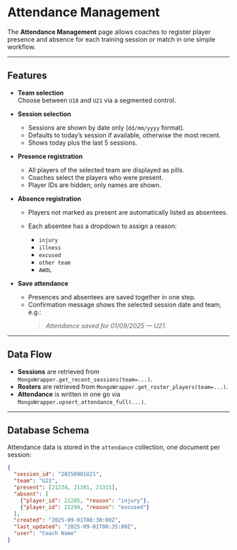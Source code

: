 # Attendance Management

The **Attendance Management** page allows coaches to register player presence and absence for each training session or match in one simple workflow.

---

## Features

- **Team selection**  
  Choose between `U18` and `U21` via a segmented control.

- **Session selection**  

  - Sessions are shown by date only (`dd/mm/yyyy` format).  
  - Defaults to today’s session if available, otherwise the most recent.  
  - Shows today plus the last 5 sessions.

- **Presence registration**  

  - All players of the selected team are displayed as pills.  
  - Coaches select the players who were present.  
  - Player IDs are hidden; only names are shown.

- **Absence registration**  

  - Players not marked as present are automatically listed as absentees.  
  - Each absentee has a dropdown to assign a reason:  
  
    - `injury`  
    - `illness`  
    - `excused`  
    - `other team`  
    - `AWOL`

- **Save attendance**  
  - Presences and absentees are saved together in one step.  
  - Confirmation message shows the selected session date and team, e.g.:  
    > *Attendance saved for 01/09/2025 — U21.*

---

## Data Flow

- **Sessions** are retrieved from `MongoWrapper.get_recent_sessions(team=...)`.  
- **Rosters** are retrieved from `MongoWrapper.get_roster_players(team=...)`.  
- **Attendance** is written in one go via `MongoWrapper.upsert_attendance_full(...)`.

---

## Database Schema

Attendance data is stored in the `attendance` collection, one document per session:

```json
{
  "session_id": "20250901U21",
  "team": "U21",
  "present": [21234, 21301, 21315],
  "absent": [
    {"player_id": 21285, "reason": "injury"},
    {"player_id": 21299, "reason": "excused"}
  ],
  "created": "2025-09-01T08:30:00Z",
  "last_updated": "2025-09-01T08:35:00Z",
  "user": "Coach Name"
}